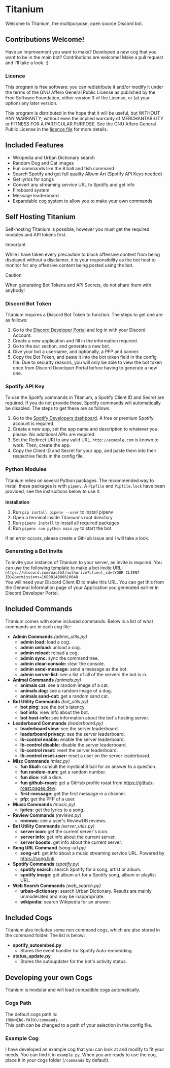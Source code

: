 # Titanium
Welcome to Titanium, the multipurpose, open source Discord bot.

## Contributions Welcome!
Have an improvement you want to make? Developed a new cog that you want to be in the main bot? Contributions are welcome! Make a pull request and I'll take a look. :)

### Licence
This program is free software: you can redistribute it and/or modify it under the terms of the GNU Affero General Public License as published by the Free Software Foundation, either version 3 of the License, or (at your option) any later version.

This program is distributed in the hope that it will be useful, but WITHOUT ANY WARRANTY; without even the implied warranty of MERCHANTABILITY or FITNESS FOR A PARTICULAR PURPOSE.  See the GNU Affero General Public License in the [licence file](/LICENSE) for more details.

## Included Features
- Wikipedia and Urban Dictionary search
- Random Dog and Cat images
- Fun commands like the 8 ball and fish command
- Search Spotify and get full quailty Album Art (Spotify API Keys needed)
- Get lyrics for songs
- Convert any streaming service URL to Spotify and get info
- Fireboard system
- Message leaderboard
- Expandable cog system to allow you to make your own commands

## Self Hosting Titanium
Self-hosting Titanium is possible, however you must get the required modules and API tokens first.

> [!IMPORTANT]
> While I have taken every precaution to block offensive content from being displayed without a disclaimer, it is your responsibility as the bot host to monitor for any offensive content being posted using the bot.

> [!CAUTION]
> When generating Bot Tokens and API Secrets, do not share them with anybody!

### Discord Bot Token
Titanium requires a Discord Bot Token to function. The steps to get one are as follows:
1. Go to the [Discord Developer Portal](https://discord.com/developers/applications) and log in with your Discord Account.
2. Create a new application and fill in the information required.
3. Go to the `Bot` section, and generate a new bot.
4. Give your bot a username, and optionally, a PFP and banner.
5. Copy the Bot Token, and paste it into the bot token field in the config file. Due to security reasons, you will only be able to view the bot token once from Discord Developer Portal before having to generate a new one.

### Spotify API Key
To use the Spotify commands in Titanium, a Spotify Client ID and Secret are required. If you do not provide these, Spotify commands will automatically be disabled. The steps to get these are as follows:
1. Go to the [Spotify Developers dashboard](https://developer.spotify.com/dashboard). A free or premium Spotify account is required.
2. Create a new app, set the app name and description to whatever you please.  No additional APIs are required.
3. Set the Redirect URI to any valid URL. `http://example.com` is known to work. Then, create the app.
4. Copy the Client ID and Secret for your app, and paste them into their respective fields in the config file.

### Python Modules
Titanium relies on several Python packages. The recommended way to install these packages is with `pipenv`. A `Pipfile` and `Pipfile.lock` have been provided, see the instructions below to use it:\
\
**Installation**
1. Run `pip install pipenv --user` to install pipenv
2. Open a terminal inside Titanium's root directory
3. Run `pipenv install` to install all required packages
4. Run `pipenv run python main.py` to start the bot

If an error occurs, please create a GitHub issue and I will take a look.

### Generating a Bot Invite
To invite your instance of Titanium to your server, an invite is required. You can use the following template to make a bot invite URL:\
`https://discord.com/oauth2/authorize?client_id=(YOUR CLIENT ID)&permissions=1689814080810048`\
You will need your Discord Client ID to make this URL. You can get this from the General Information page of your Application you generated earlier in Discord Developer Portal.

## Included Commands
Titanium comes with some included commands. Below is a list of what commands are in each cog file:
- **Admin Commands** *(admin_utils.py)*
  - **admin load:** load a cog.
  - **admin unload:** unload a cog.
  - **admin reload:** reload a cog.
  - **admin sync:** sync the command tree.
  - **admin clear-console:** clear the console.
  - **admin send-message:** send a message as the bot.
  - **admin server-list:** see a list of all of the servers the bot is in.
- **Animal Commands** *(animals.py)*
  - **animals cat:** see a random image of a cat.
  - **animals dog:** see a random image of a dog.
  - **animals sand-cat:** get a random sand cat.
- **Bot Utility Commands** *(bot_utils.py)*
  - **bot ping:** see the bot's latency.
  - **bot info:** view info about the bot.
  - **bot host-info:** see information about the bot's hosting server.
- **Leaderboard Commands** *(leaderboard.py)*
  - **leaderboard view:** see the server leaderboard.
  - **leaderboard privacy:** see the server leaderboard.
  - **lb-control enable:** enable the server leaderboard.
  - **lb-control disable:** disable the server leaderboard.
  - **lb-control reset:** reset the server leaderboard.
  - **lb-control reset-user:** reset a user on the server leaderboard.
- **Misc Commands** *(misc.py)*
  - **fun 8ball:** consult the mystical 8 ball for an answer to a question.
  - **fun random-num:** get a random number.
  - **fun dice:** roll a dice.
  - **fun github-roast:** get a GitHub profile roast from https://github-roast.pages.dev/.
  - **first-message:** get the first message in a channel.
  - **pfp:** get the PFP of a user.
- **Music Commands** *(music.py)*
  - **lyrics:** get the lyrics to a song.
- **Review Commands** *(reviews.py)*
  - **reviews:** see a user's ReviewDB reviews.
- **Bot Utility Commands** *(server_utils.py)*
  - **server icon:** get the current server's icon.
  - **server info:** get info about the current server.
  - **server boosts:** get info about the current server.
- **Song URL Command** *(song-url.py)*
  - **song-url:** get info about a music streaming service URL. Powered by https://song.link.
- **Spotify Commands** *(spotify.py)*
  - **spotify search:** search Spotify for a song, artist or album.
  - **spotify image:** get album art for a Spotify song, album or playlist URL.
- **Web Search Commands** *(web_search.py)*
  - **urban-dictionary:** search Urban Dictionary. Results are mainly unmoderated and may be inappropriate.
  - **wikipedia:** search Wikipedia for an answer.

## Included Cogs
Titanium also includes some non command cogs, which are also stored in the command folder. The list is below:
- **spotify_autoembed.py**
  - Stores the event handler for Spotify Auto-embedding.
- **status_update.py**
  - Stores the autoupdater for the bot's activity status.

## Developing your own Cogs
Titanium is modular and will load compatible cogs automatically.

### Cogs Path
The default cogs path is:\
`(RUNNING-PATH)/commands`.\
This path can be changed to a path of your selection in the config file.

### Example Cog
I have developed an example cog that you can look at and modify to fit your needs. You can find it in `example.py`. When you are ready to use the cog, place it in your cogs folder (`/commands` by default).
